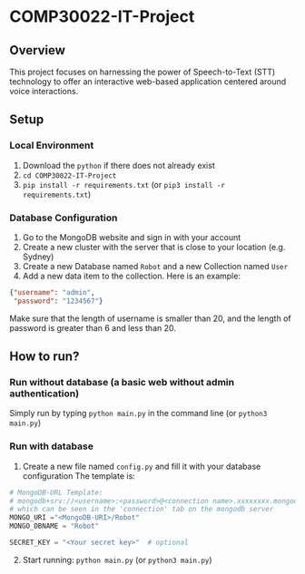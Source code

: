 # COMP30022-IT-Project
## Overview
This project focuses on harnessing the power of Speech-to-Text (STT) technology to offer an interactive web-based application centered around voice interactions.

## Setup

### Local Environment
1. Download the `python` if there does not already exist
2. `cd COMP30022-IT-Project`
3. `pip install -r requirements.txt` (or `pip3 install -r requirements.txt`)

### Database Configuration
1. Go to the MongoDB website and sign in with your account
2. Create a new cluster with the server that is close to your location (e.g. Sydney)
3. Create a new Database named `Robot` and a new Collection named `User`
4. Add a new data item to the collection. Here is an example: 
```json
{"username": "admin", 
 "password": "1234567"}
```
Make sure that the length of username is smaller than 20, and the length of password is greater than 6 and less than 20.


## How to run?

### Run without database (a basic web without admin authentication)
Simply run by typing `python main.py` in the command line (or `python3 main.py`)

### Run with database 
1. Create a new file named `config.py` and fill it with your database configuration
The template is: 
```python
# MongoDB-URL Template: 
# mongodb+srv://<username>:<password>@<connection name>.xxxxxxxx.mongodb.net
# which can be seen in the 'connection' tab on the mongodb server
MONGO_URI ="<MongoDB-URI>/Robot"
MONGO_DBNAME = "Robot"

SECRET_KEY = "<Your secret key>"  # optional
```
2. Start running: `python main.py` (or `python3 main.py`)

